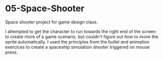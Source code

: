 # 05-Space-Shooter
Space shooter project for game design class.

I attempted to get the character to run towards the right end of the screen to create more of a game scenario, but couldn't figure out how to move the sprite automatically. I used the principles from the bullet and animation exercices to create a spaceship simulation shooter triggered on mouse press. 
